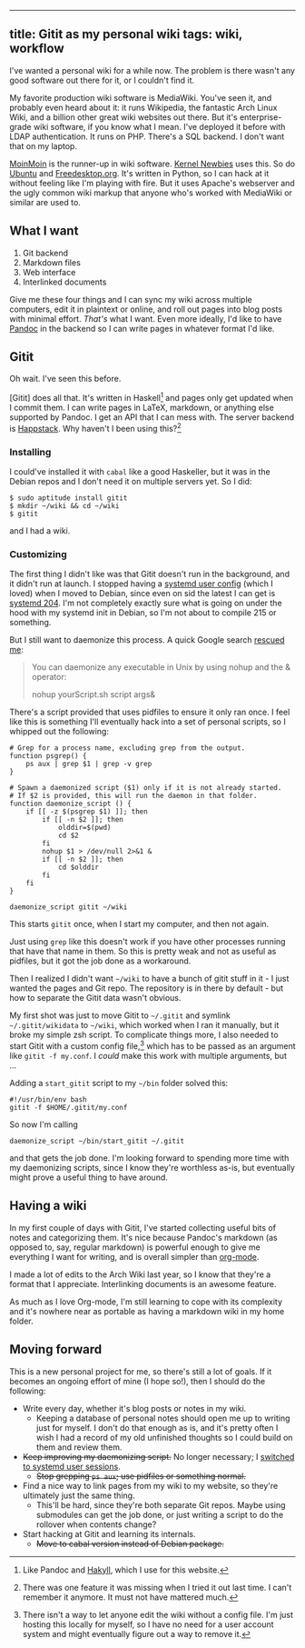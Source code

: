----
title: Gitit as my personal wiki
tags: wiki, workflow
----

I've wanted a personal wiki for a while now. The problem is there wasn't any good software out there for it, or I couldn't find it.

My favorite production wiki software is MediaWiki. You've seen it, and probably even heard about it: it runs Wikipedia, the fantastic Arch Linux Wiki, and a billion other great wiki websites out there. But it's enterprise-grade wiki software, if you know what I mean. I've deployed it before with LDAP authentication. It runs on PHP. There's a SQL backend. I don't want that on my laptop.

[MoinMoin](http://moinmo.in/) is the runner-up in wiki software. [Kernel Newbies](http://kernelnewbies.org/) uses this. So do [Ubuntu](https://wiki.ubuntu.com/) and [Freedesktop.org](http://www.freedesktop.org/wiki/). It's written in Python, so I can hack at it without feeling like I'm playing with fire. But it uses Apache's webserver and the ugly common wiki markup that anyone who's worked with MediaWiki or similar are used to.

## What I want

1. Git backend
2. Markdown files
3. Web interface
4. Interlinked documents

Give me these four things and I can sync my wiki across multiple computers, edit it in plaintext or online, and roll out pages into blog posts with minimal effort. *That's* what I want. Even more ideally, I'd like to have [Pandoc](http://johnmacfarlane.net/pandoc/) in the backend so I can write pages in whatever format I'd like.

## Gitit

Oh wait. I've seen this before.

[Gitit] does all that. It's written in Haskell[^haskell] and pages only get updated when I commit them. I can write pages in LaTeX, markdown, or anything else supported by Pandoc. I get an API that I can mess with. The server backend is [Happstack](http://happstack.com/page/view-page-slug/1/happstack). Why haven't I been using this?[^features]

### Installing

I could've installed it with `cabal` like a good Haskeller, but it was in the Debian repos and I don't need it on multiple servers yet. So I did:

```{.bash}
$ sudo aptitude install gitit
$ mkdir ~/wiki && cd ~/wiki
$ gitit
```

and I had a wiki.

### Customizing

The first thing I didn't like was that Gitit doesn't run in the background, and it didn't run at launch. I stopped having a [systemd user config](https://wiki.archlinux.org/index.php/Systemd/User) (which I loved) when I moved to Debian, since even on sid the latest I can get is [systemd 204](https://packages.debian.org/sid/systemd). I'm not completely exactly sure what is going on under the hood with my systemd init in Debian, so I'm not about to compile 215 or something.

But I still want to daemonize this process. A quick Google search [rescued me](http://stackoverflow.com/questions/525247/how-do-i-daemonize-an-arbitrary-script-in-unix):

> You can daemonize any executable in Unix by using nohup and the & operator:
>
>    nohup yourScript.sh script args&

There's a script provided that uses pidfiles to ensure it only ran once. I feel like this is something I'll eventually hack into a set of personal scripts, so I whipped out the following:

```{.bash}
# Grep for a process name, excluding grep from the output.
function psgrep() {
    ps aux | grep $1 | grep -v grep
}

# Spawn a daemonized script ($1) only if it is not already started.
# If $2 is provided, this will run the daemon in that folder.
function daemonize_script () {
    if [[ -z $(psgrep $1) ]]; then
        if [[ -n $2 ]]; then
            olddir=$(pwd)
            cd $2
        fi
        nohup $1 > /dev/null 2>&1 &
        if [[ -n $2 ]]; then
            cd $olddir
        fi
    fi
}

daemonize_script gitit ~/wiki
```

This starts `gitit` once, when I start my computer, and then not again.

Just using `grep` like this doesn't work if you have other processes running that have that name in them. So this is pretty weak and not as useful as pidfiles, but it got the job done as a workaround.

Then I realized I didn't want `~/wiki` to have a bunch of gitit stuff in it - I just wanted the pages and Git repo. The repository is in there by default - but how to separate the Gitit data wasn't obvious.

My first shot was just to move Gitit to `~/.gitit` and symlink `~/.gitit/wikidata` to `~/wiki`, which worked when I ran it manually, but it broke my simple zsh script. To complicate things more, I also needed to start Gitit with a custom config file,[^configfile] which has to be passed as an argument like `gitit -f my.conf`. I *could* make this work with multiple arguments, but ...

Adding a `start_gitit` script to my `~/bin` folder solved this:

```{.bash}
#!/usr/bin/env bash
gitit -f $HOME/.gitit/my.conf
```

So now I'm calling

```{.bash}
daemonize_script ~/bin/start_gitit ~/.gitit
```

and that gets the job done. I'm looking forward to spending more time with my daemonizing scripts, since I know they're worthless as-is, but eventually might prove a useful thing to have around.

## Having a wiki

In my first couple of days with Gitit, I've started collecting useful bits of notes and categorizing them. It's nice because Pandoc's markdown (as opposed to, say, regular markdown) is powerful enough to give me everything I want for writing, and is overall simpler than [org-mode](http://orgmode.org/).

I made a lot of edits to the Arch Wiki last year, so I know that they're a format that I appreciate. Interlinking documents is an awesome feature.

As much as I love Org-mode, I'm still learning to cope with its complexity and it's nowhere near as portable as having a markdown wiki in my home folder.

## Moving forward

This is a new personal project for me, so there's still a lot of goals. If it becomes an ongoing effort of mine (I hope so!), then I should do the following:

- Write every day, whether it's blog posts or notes in my wiki.
    - Keeping a database of personal notes should open me up to writing just for myself. I don't do that enough as is, and it's pretty often I wish I had a record of my old unfinished thoughts so I could build on them and review them.
- <strike>Keep improving my daemonizing script.</strike> No longer necessary; I [switched to systemd user sessions](2014-07-25-all-your-daemons.html).
    - <strike>Stop grepping `ps aux`; use pidfiles or something normal.</strike>
- Find a nice way to link pages from my wiki to my website, so they're ultimately just the same thing.
    - This'll be hard, since they're both separate Git repos. Maybe using submodules can get the job done, or just writing a script to do the rollover when contents change?
- Start hacking at Gitit and learning its internals.
    - <strike>Move to cabal version instead of Debian package.</strike>

[^haskell]: Like Pandoc and [Hakyll](http://jaspervdj.be/hakyll/), which I use for this website.
[^features]: There was one feature it was missing when I tried it out last time. I can't remember it anymore. It must not have mattered much.
[^configfile]: There isn't a way to let anyone edit the wiki without a config file. I'm just hosting this locally for myself, so I have no need for a user account system and might eventually figure out a way to remove it.
